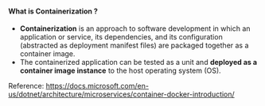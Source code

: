 #### What is Containerization ?

* **Containerization** is an approach to software development in which an application or service, its dependencies, and its configuration (abstracted as deployment manifest files) are packaged together as a container image. 
* The containerized application can be tested as a unit and **deployed as a container image instance** to the host operating system (OS).


Reference: https://docs.microsoft.com/en-us/dotnet/architecture/microservices/container-docker-introduction/
